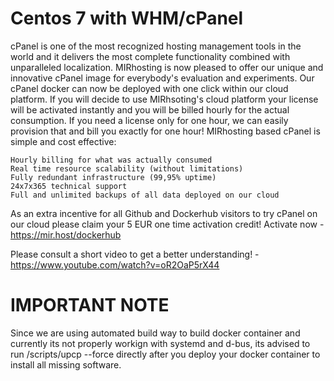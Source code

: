 # Centos 7 with WHM/cPanel

cPanel is one of the most recognized hosting management tools in the world and it delivers the most complete functionality combined with unparalleled localization.
MIRhosting is now pleased to offer our unique and innovative cPanel image for everybody's evaluation and experiments. Our cPanel docker can now be deployed with one click within our cloud platform. If you will decide to use MIRhsoting's cloud platform your license will be activated instantly and you will be billed hourly for the actual consumption. If you need a license only for one hour, we can easily provision that and bill you exactly for one hour!
MIRhosting based cPanel is simple and cost effective:

    Hourly billing for what was actually consumed
    Real time resource scalability (without limitations)
    Fully redundant infrastructure (99,95% uptime)
    24x7x365 technical support
    Full and unlimited backups of all data deployed on our cloud

As an extra incentive for all Github and Dockerhub visitors to try cPanel on our cloud please claim your 5 EUR one time activation credit! Activate now - https://mir.host/dockerhub

Please consult a short video to get a better understanding! - https://www.youtube.com/watch?v=oR2OaP5rX44

# IMPORTANT NOTE
Since we are using automated build way to build docker container and currently its not properly workign with systemd and d-bus, its advised to run
 /scripts/upcp --force
directly after you deploy your docker container to install all missing software.
